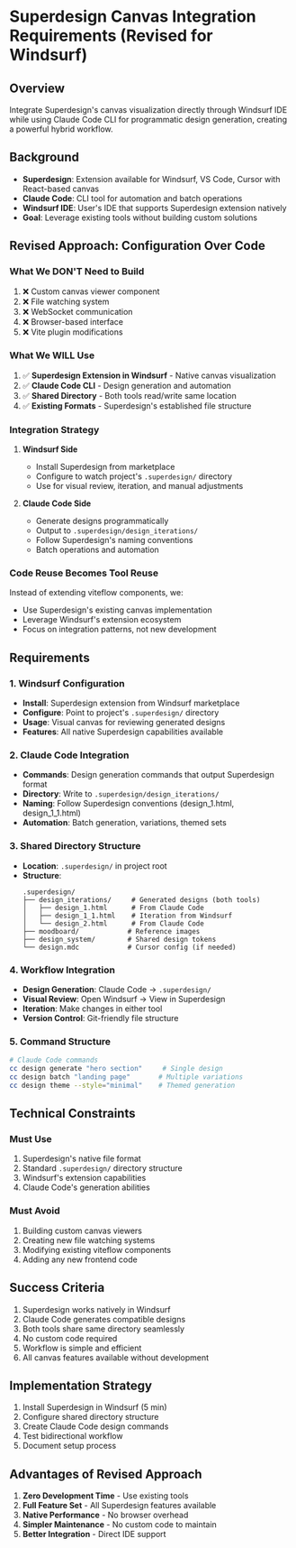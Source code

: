 # Superdesign Canvas Integration Requirements (Revised for Windsurf)

## Overview
Integrate Superdesign's canvas visualization directly through Windsurf IDE while using Claude Code CLI for programmatic design generation, creating a powerful hybrid workflow.

## Background
- **Superdesign**: Extension available for Windsurf, VS Code, Cursor with React-based canvas
- **Claude Code**: CLI tool for automation and batch operations
- **Windsurf IDE**: User's IDE that supports Superdesign extension natively
- **Goal**: Leverage existing tools without building custom solutions

## Revised Approach: Configuration Over Code

### What We DON'T Need to Build
1. ❌ Custom canvas viewer component
2. ❌ File watching system
3. ❌ WebSocket communication
4. ❌ Browser-based interface
5. ❌ Vite plugin modifications

### What We WILL Use
1. ✅ **Superdesign Extension in Windsurf** - Native canvas visualization
2. ✅ **Claude Code CLI** - Design generation and automation
3. ✅ **Shared Directory** - Both tools read/write same location
4. ✅ **Existing Formats** - Superdesign's established file structure

### Integration Strategy
1. **Windsurf Side**
   - Install Superdesign from marketplace
   - Configure to watch project's `.superdesign/` directory
   - Use for visual review, iteration, and manual adjustments

2. **Claude Code Side**
   - Generate designs programmatically
   - Output to `.superdesign/design_iterations/`
   - Follow Superdesign's naming conventions
   - Batch operations and automation

### Code Reuse Becomes Tool Reuse
Instead of extending viteflow components, we:
- Use Superdesign's existing canvas implementation
- Leverage Windsurf's extension ecosystem
- Focus on integration patterns, not new development

## Requirements

### 1. Windsurf Configuration
- **Install**: Superdesign extension from Windsurf marketplace
- **Configure**: Point to project's `.superdesign/` directory
- **Usage**: Visual canvas for reviewing generated designs
- **Features**: All native Superdesign capabilities available

### 2. Claude Code Integration
- **Commands**: Design generation commands that output Superdesign format
- **Directory**: Write to `.superdesign/design_iterations/`
- **Naming**: Follow Superdesign conventions (design_1.html, design_1_1.html)
- **Automation**: Batch generation, variations, themed sets

### 3. Shared Directory Structure
- **Location**: `.superdesign/` in project root
- **Structure**:
  ```
  .superdesign/
  ├── design_iterations/     # Generated designs (both tools)
  │   ├── design_1.html      # From Claude Code
  │   ├── design_1_1.html    # Iteration from Windsurf
  │   └── design_2.html      # From Claude Code
  ├── moodboard/            # Reference images
  ├── design_system/        # Shared design tokens
  └── design.mdc            # Cursor config (if needed)
  ```

### 4. Workflow Integration
- **Design Generation**: Claude Code → `.superdesign/`
- **Visual Review**: Open Windsurf → View in Superdesign
- **Iteration**: Make changes in either tool
- **Version Control**: Git-friendly file structure

### 5. Command Structure
```bash
# Claude Code commands
cc design generate "hero section"     # Single design
cc design batch "landing page"       # Multiple variations
cc design theme --style="minimal"    # Themed generation
```

## Technical Constraints

### Must Use
1. Superdesign's native file format
2. Standard `.superdesign/` directory structure
3. Windsurf's extension capabilities
4. Claude Code's generation abilities

### Must Avoid
1. Building custom canvas viewers
2. Creating new file watching systems
3. Modifying existing viteflow components
4. Adding any new frontend code

## Success Criteria
1. Superdesign works natively in Windsurf
2. Claude Code generates compatible designs
3. Both tools share same directory seamlessly
4. No custom code required
5. Workflow is simple and efficient
6. All canvas features available without development

## Implementation Strategy
1. Install Superdesign in Windsurf (5 min)
2. Configure shared directory structure
3. Create Claude Code design commands
4. Test bidirectional workflow
5. Document setup process

## Advantages of Revised Approach
1. **Zero Development Time** - Use existing tools
2. **Full Feature Set** - All Superdesign features available
3. **Native Performance** - No browser overhead
4. **Simpler Maintenance** - No custom code to maintain
5. **Better Integration** - Direct IDE support
